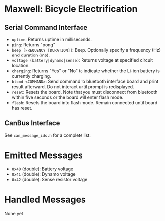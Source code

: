 # Maxwell: Bicycle Electrification

## Serial Command Interface

* `uptime`: Returns uptime in milliseconds.
* `ping`: Returns "pong"
* `beep [FREQUENCY [DURATION]]`: Beep.  Optionally specify a frequency (Hz) and duration (ms).
* `voltage (battery|dynamo|sense)`: Returns voltage at specified circuit location.
* `charging`: Returns "Yes" or "No" to indicate whether the Li-ion battery is currently charging.
* `btcmd <COMMAND>`: Send command to bluetooth interface board and print result afterward.  Do not interact until prompt is redisplayed.
* `reset`: Resets the board.  Note that you must disconnect from bluetooth within five seconds or the board will enter flash mode.
* `flash`: Resets the board into flash mode.  Remain connected until board has reset.

## CanBus Interface

See `can_message_ids.h` for a complete list.

# Emitted Messages

* `0x40` (double): Battery voltage
* `0x41` (double): Dynamo voltage
* `0x42` (double): Sense resistor voltage

# Handled Messages

None yet
